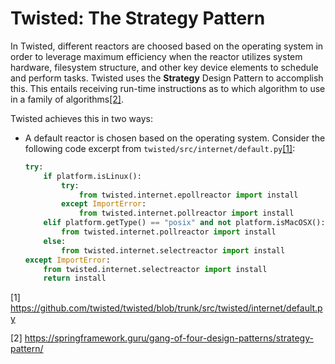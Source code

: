 # Twisted: The Strategy Pattern

In Twisted, different reactors are choosed based on the operating system in order to leverage maximum efficiency when the reactor utilizes system hardware, filesystem structure, and other key device elements to schedule and perform tasks. Twisted uses the **Strategy** Design Pattern to accomplish this. This entails receiving run-time instructions as to which algorithm to use in a family of algorithms[[2]](#2).

Twisted achieves this in two ways:
- A default reactor is chosen based on the operating system. Consider the following code excerpt from `twisted/src/internet/default.py`[[1]](#1):
	```python
	try:
		if platform.isLinux():
			try:
				from twisted.internet.epollreactor import install
			except ImportError:
				from twisted.internet.pollreactor import install
		elif platform.getType() == "posix" and not platform.isMacOSX():
			from twisted.internet.pollreactor import install
		else:
			from twisted.internet.selectreactor import install
	except ImportError:
		from twisted.internet.selectreactor import install
		return install
	```
	
<a id="1">[1]</a>
https://github.com/twisted/twisted/blob/trunk/src/twisted/internet/default.py

<a id="2">[2]</a>
https://springframework.guru/gang-of-four-design-patterns/strategy-pattern/
